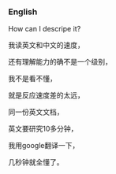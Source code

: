 ### English

How can I descripe it?

我读英文和中文的速度，

还有理解能力的确不是一个级别，

我不是看不懂，

就是反应速度差的太远，

同一份英文文档，

英文要研究10多分钟，

我用google翻译一下，

几秒钟就全懂了。